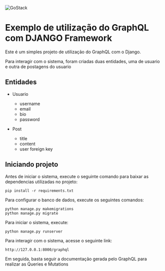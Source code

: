<img alt="GoStack" src="https://i0.wp.com/blog.knoldus.com/wp-content/uploads/2020/06/python-django.png?resize=1024%2C341&ssl=1" />

# Exemplo de utilização do GraphQL com DJANGO Framework


Este é um simples projeto de utilização do GraphQL com o Django.

Para interagir com o sistema, foram criadas duas entidades, uma de usuario e outra de postagens do usuario

## Entidades
  - Usuario
    - username
    - email
    - bio
    - password

  - Post
    - title
    - content
    - user foreign key

## Iniciando projeto

Antes de iniciar o sistema, execute o seguinte comando para baixar as dependencias utilizadas no projeto:

```
pip install -r requirements.txt
```

Para configurar o banco de dados, execute os seguintes comandos:

```
python manage.py makemigrations
python manage.py migrate
```

Para iniciar o sistema, execute:

```
python manage.py runserver
```

Para interagir com o sistema, acesse o seguinte link:
```
http://127.0.0.1:8000/graphql
```

Em seguida, basta seguir a documentação gerada pelo GraphQL para realizar as Queries e Mutations